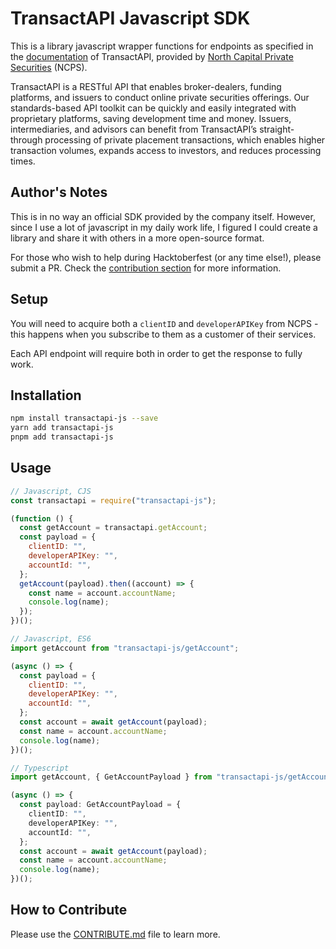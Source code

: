 # TransactAPI Javascript SDK

This is a library javascript wrapper functions for endpoints as specified in the [documentation](https://api.norcapsecurities.com/admin_v3/documentation) of TransactAPI, provided by [North Capital Private Securities](https://www.northcapital.com/) (NCPS).

TransactAPI is a RESTful API that enables broker-dealers, funding platforms, and issuers to conduct online private securities offerings. Our standards-based API toolkit can be quickly and easily integrated with proprietary platforms, saving development time and money. Issuers, intermediaries, and advisors can benefit from TransactAPI’s straight-through processing of private placement transactions, which enables higher transaction volumes, expands access to investors, and reduces processing times.

## Author's Notes

This is in no way an official SDK provided by the company itself. However, since I use a lot of javascript in my daily work life, I figured I could create a library and share it with others in a more open-source format.

For those who wish to help during Hacktoberfest (or any time else!), please submit a PR. Check the [contribution section](CONTRIBUTE.md) for more information.

## Setup

You will need to acquire both a `clientID` and `developerAPIKey` from NCPS - this happens when you subscribe to them as a customer of their services.

Each API endpoint will require both in order to get the response to fully work.

## Installation

```bash
npm install transactapi-js --save
yarn add transactapi-js
pnpm add transactapi-js
```

## Usage

```javascript
// Javascript, CJS
const transactapi = require("transactapi-js");

(function () {
  const getAccount = transactapi.getAccount;
  const payload = {
    clientID: "",
    developerAPIKey: "",
    accountId: "",
  };
  getAccount(payload).then((account) => {
    const name = account.accountName;
    console.log(name);
  });
})();
```

```javascript
// Javascript, ES6
import getAccount from "transactapi-js/getAccount";

(async () => {
  const payload = {
    clientID: "",
    developerAPIKey: "",
    accountId: "",
  };
  const account = await getAccount(payload);
  const name = account.accountName;
  console.log(name);
})();
```

```typescript
// Typescript
import getAccount, { GetAccountPayload } from "transactapi-js/getAccount";

(async () => {
  const payload: GetAccountPayload = {
    clientID: "",
    developerAPIKey: "",
    accountId: "",
  };
  const account = await getAccount(payload);
  const name = account.accountName;
  console.log(name);
})();
```

## How to Contribute

Please use the [CONTRIBUTE.md](CONTRIBUTE.md) file to learn more.
